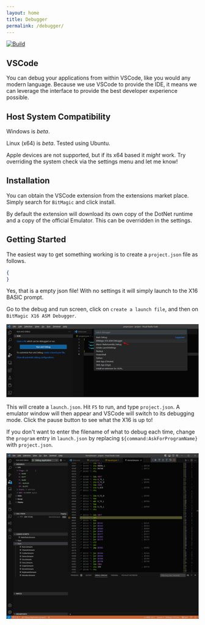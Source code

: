 ```yaml
---
layout: home
title: Debugger
permalink: /debugger/
---
```

[![Build](https://github.com/Yazwh0/BitMagic/actions/workflows/build-test.yml/badge.svg)](https://github.com/Yazwh0/BitMagic/actions/workflows/build-test.yml)

## VSCode

You can debug your applications from within VSCode, like you would any modern language. Because we use VSCode to provide the IDE, it means we can leverage the interface to provide the best developer experience possible.

## Host System Compatibility

Windows is *beta*.

Linux (x64) is *beta*. Tested using Ubuntu.

Apple devices are not supported, but if its x64 based it *might* work. Try overriding the system check via the settings menu and let me know!

## Installation

You can obtain the VSCode extension from the extensions market place. Simply search for `BitMagic` and click install.

By default the extension will download its own copy of the DotNet runtime and a copy of the official Emulator. This can be overridden in the settings.

## Getting Started

The easiest way to get something working is to create a `project.json` file as follows.

```json
{
}
```

Yes, that is a empty json file! With no settings it will simply launch to the X16 BASIC prompt.

Go to the debug and run screen, click on `create a launch file`, and then on `BitMagic X16 ASM Debugger`.

![Debug and Run](/Images/DebugAndRun.png)

This will create a `launch.json`. Hit `F5` to run, and type `project.json`. A emulator window will then appear and VSCode will switch to its debugging mode. Click the pause button to see what the X16 is up to!

If you don't want to enter the filename of what to debug each time, change the `program` entry in `launch.json` by replacing `${command:AskForProgramName}` with `project.json`.

![Debugger Running](/Images/DebuggerRunning.png)
